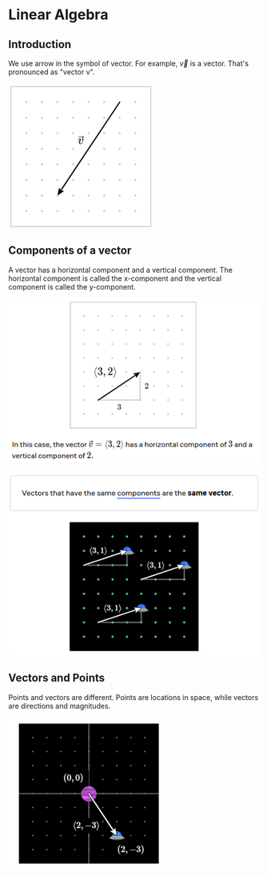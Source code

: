 
# Linear Algebra

## Introduction

We use arrow in the symbol of vector. For example, $\vec{v}$ is a vector.
That's pronounced as "vector v".

![Simple vector](simple_vector_visualization.png)

## Components of a vector

A vector has a horizontal component and a vertical component. The horizontal component is called the x-component and the vertical component is called the y-component.

![vector components visualization](vector_components_visualization.png)

![same vectors same components](sameVectorsVisualization.png)


## Vectors and Points

Points and vectors are different. Points are locations in space, while vectors are directions and magnitudes.

![point and vector visualization](pointAndVectorVisualization.png)